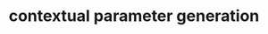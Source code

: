 ---
layout: project
title: contextual parameter generation
nav: projects
description: enabling neural networks to better perform multi-task learning and more
img: /assets/img/contextual_parameter_generation.svg
wordpress: https://blog.ml.cmu.edu/2019/01/14/contextual-parameter-generation-for-universal-neural-machine-translation/
---